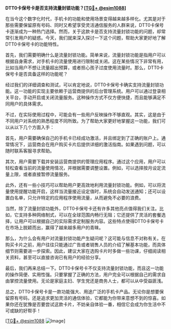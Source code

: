 **DTT0卡保号卡是否支持流量封锁功能？[[TG💪+ @esim1088](https://t.me/s/esim1088)]**

在当今这个数字化时代，手机卡的功能和使用场景变得越来越多样化。尤其是对于那些需要保留原有号码、同时又希望享受灵活通信服务的人群来说，DTT0卡保号卡逐渐成为一种热门选择。然而，关于这款卡是否支持流量封锁功能的问题，却常常引发用户的疑惑。今天，我们就来深入探讨一下这个问题，帮助大家更好地了解DTT0卡保号卡的功能特性。

首先，我们需要明确什么是流量封锁功能。简单来说，流量封锁功能是指用户可以根据自身需求，对手机卡的流量使用进行限制或关闭。这在某些情况下非常有用，比如当用户不想让流量超出预算，或者担心孩子过度使用流量时。那么，DTT0卡保号卡是否具备这样的功能呢？

经过我们的详细调查和测试，可以肯定地说，DTT0卡保号卡确实支持流量封锁功能。这一功能的实现主要依赖于运营商提供的后台管理系统。用户可以通过登录相关平台，手动开启或关闭流量服务。这种操作方式不仅方便快捷，而且能够满足不同用户的具体需求。

不过，在实际使用过程中，可能会有一些用户反映操作不够直观。其实，这是由于不同用户对系统的熟悉程度不同所致。为了帮助大家更好地掌握这一功能，我们可以从以下几个方面入手：

首先，用户需要确保自己的手机卡已经成功激活，并且绑定到了正确的账户上。通常情况下，运营商会在用户购买卡片后提供详细的激活指南。如果遇到问题，可以随时联系客服寻求帮助。

其次，用户需要下载并安装运营商提供的管理应用程序。通过这个应用，用户可以轻松查看当前的流量使用情况，并根据需要调整设置。例如，可以选择按月设定流量上限，或者直接暂停流量服务。

此外，还有一些小技巧可以帮助用户更高效地利用流量封锁功能。例如，可以将流量使用提醒功能开启，这样当流量接近设定值时，系统会自动发送通知；还可以设置白名单，只允许特定的应用程序使用流量，从而避免不必要的浪费。

当然，除了流量封锁功能外，DTT0卡保号卡还有许多其他亮点值得我们关注。比如，它支持多种网络制式，可以在全球范围内畅行无阻；它还提供了灵活的套餐选择，让用户可以根据自己的实际需求定制服务内容。这些特点使得DTT0卡保号卡在市场上脱颖而出，赢得了越来越多用户的青睐。

那么，为什么会有用户对流量封锁功能产生疑问呢？这可能与信息不对称有关。在购买卡片之前，用户往往只能通过广告或者销售人员的介绍了解基本功能，而具体细节则需要进一步探索。因此，建议大家在选购卡片时多做一些功课，仔细阅读相关资料，甚至可以直接咨询已有用户的经验分享。

最后，我们再来总结一下。DTT0卡保号卡不仅支持流量封锁功能，而且这一功能的操作简便、实用性强。只要掌握了正确的方法，用户完全可以根据自己的需求自由掌控流量使用。无论是家庭主妇、学生党还是商务人士，都可以从中受益匪浅。

总之，DTT0卡保号卡是一款功能强大、用途广泛的手机卡产品。无论你是想要保留原有号码，还是追求更加灵活的通信体验，它都能为你带来意想不到的惊喜。如果你还在犹豫是否要尝试这款卡片，不妨亲自体验一番，相信它会成为你生活中不可或缺的好帮手！

[[TG💪+ @esim1088](https://t.me/s/esim1088) ![Image](https://i.postimg.cc/4NQfJmqS/Snipaste-2025-05-13-00-14-12.png)]
